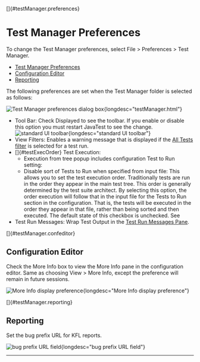 <!---
  $Id$

  Copyright (c) 2001, 2024, Oracle and/or its affiliates. All rights reserved.
  DO NOT ALTER OR REMOVE COPYRIGHT NOTICES OR THIS FILE HEADER.

  This code is free software; you can redistribute it and/or modify it
  under the terms of the GNU General Public License version 2 only, as
  published by the Free Software Foundation.  Oracle designates this
  particular file as subject to the "Classpath" exception as provided
  by Oracle in the LICENSE file that accompanied this code.

  This code is distributed in the hope that it will be useful, but WITHOUT
  ANY WARRANTY; without even the implied warranty of MERCHANTABILITY or
  FITNESS FOR A PARTICULAR PURPOSE.  See the GNU General Public License
  version 2 for more details (a copy is included in the LICENSE file that
  accompanied this code).

  You should have received a copy of the GNU General Public License version
  2 along with this work; if not, write to the Free Software Foundation,
  Inc., 51 Franklin St, Fifth Floor, Boston, MA 02110-1301 USA.

  Please contact Oracle, 500 Oracle Parkway, Redwood Shores, CA 94065 USA
  or visit www.oracle.com if you need additional information or have any
  questions.
-->

[]{#testManager.preferences}

# Test Manager Preferences

To change the Test Manager preferences, select File \> Preferences \> Test Manager.

-   [Test Manager Preferences](#testManager.preferences)
-   [Configuration Editor](#testManager.confeditor)
-   [Reporting](#testManager.reporting)

The following preferences are set when the Test Manager folder is selected as follows:

![Test Manager preferences dialog
box](../../images/testManagerPreferences.gif){longdesc="testManager.html"}

-   Tool Bar: Check Displayed to see the toolbar. If you enable or disable this option you must
    restart JavaTest to see the change.
    ![standard UI toolbar](../../images/uiToolbar.gif){longdesc="standard UI toolbar"}
-   View Filters: Enables a warning message that is displayed if the [All Tests
    filter](../browse/viewFilters.html) is selected for a test run.
-   []{#testExecOrder} Test Execution:
    -   Execution from tree popup includes configuration Test to Run setting:
    -   Disable sort of Tests to Run when specified from input file: This allows you to set the test
        execution order. Traditionally tests are run in the order they appear in the main test tree.
        This order is generally determined by the test suite architect. By selecting this option,
        the order execution will follow that in the input file for the Tests to Run section in the
        configuration. That is, the tests will be executed in the order they appear in that file,
        rather than being sorted and then executed. The default state of this checkbox is unchecked.
        See
-   Test Run Messages: Wrap Test Output in the [Test Run Messages
    Pane](../../default/browse/messagesTab.html#messagesTab).

[]{#testManager.confeditor}

## Configuration Editor

Check the More Info box to view the More Info pane in the configuration editor. Same as choosing
View \> More Info, except the preference will remain in future sessions.

![More Info display
preference](../../images/JT4testManagerReporting.gif){longdesc="More Info display preference"}

[]{#testManager.reporting}

## Reporting

Set the bug prefix URL for KFL reports.

![bug prefix URL field](../../images/JT4testManagerPrefs.gif){longdesc="bug prefix URL field"}

----------------------------------------------------------------------------------------------------


